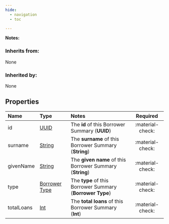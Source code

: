 ```yaml
---
hide:
  - navigation
  - toc

---
```


**Notes:**   


### Inherits from: 


None  


### Inherited by: 


None  


## Properties


| Name | Type | Notes | Required |
| :--- | :--- | :--- | :---: |
| id | [UUID](../../../../core-types/primitives/uuid.md) | The **id** of this Borrower Summary (**UUID**)  | :material-check: |
| surname | [String](../../../../core-types/primitives/string.md) | The **surname** of this Borrower Summary (**String**)  | :material-check: |
| givenName | [String](../../../../core-types/primitives/string.md) | The **given name** of this Borrower Summary (**String**)  | :material-check: |
| type | [Borrower Type](../../../types-folder/borrower-type.md) | The **type** of this Borrower Summary (**Borrower Type**)  | :material-check: |
| totalLoans | [Int](../../../../core-types/primitives/int.md) | The **total loans** of this Borrower Summary (**Int**)  | :material-check: |
